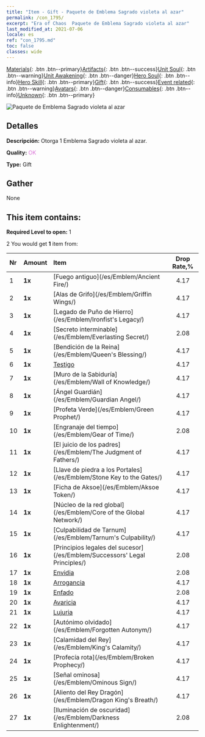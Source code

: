 ```yaml
---
title: "Item - Gift - Paquete de Emblema Sagrado violeta al azar"
permalink: /con_1795/
excerpt: "Era of Chaos  Paquete de Emblema Sagrado violeta al azar"
last_modified_at: 2021-07-06
locale: es
ref: "con_1795.md"
toc: false
classes: wide
---
```

 [Materials](/ItemsES/){: .btn .btn--primary}[Artifacts](/ItemsES/Artifacts/){: .btn .btn--success}[Unit Soul](/ItemsES/UnitSoul/){: .btn .btn--warning}[Unit Awakening](/ItemsES/UnitAwakening/){: .btn .btn--danger}[Hero Soul](/ItemsES/HeroSoul/){: .btn .btn--info}[Hero Skill](/ItemsES/HeroSkill/){: .btn .btn--primary}[Gift](/ItemsES/Gift/){: .btn .btn--success}[Event related](/ItemsES/Events/){: .btn .btn--warning}[Avatars](/ItemsES/Avatars/){: .btn .btn--danger}[Consumables](/ItemsES/Consumables/){: .btn .btn--info}[Unknown](/ItemsES/Unknown/){: .btn .btn--primary}

 ![Paquete de Emblema Sagrado violeta al azar](/images/t/i_907417.png)

## Detalles
 **Descripción:** Otorga 1 Emblema Sagrado violeta al azar.

 **Quality:** <span style="color: #DA70D6">OK</span>

 **Type:** Gift

## Gather

  None

## This item contains:

 **Required Level to open:** 1

 2 You would get **1** item  from:

  | Nr | Amount |     Item    | Drop Rate,% |
  |:---|:-------|:------------|:---------:|
  | 1 |  **1x** | [Fuego antiguo](/es/Emblem/Ancient Fire/) | 4.17 | 
  | 2 |  **1x** | [Alas de Grifo](/es/Emblem/Griffin Wings/) | 4.17 | 
  | 3 |  **1x** | [Legado de Puño de Hierro](/es/Emblem/Ironfist's Legacy/) | 4.17 | 
  | 4 |  **1x** | [Secreto interminable](/es/Emblem/Everlasting Secret/) | 2.08 | 
  | 5 |  **1x** | [Bendición de la Reina](/es/Emblem/Queen's Blessing/) | 4.17 | 
  | 6 |  **1x** | [Testigo](/es/Emblem/Witness/) | 4.17 | 
  | 7 |  **1x** | [Muro de la Sabiduría](/es/Emblem/Wall of Knowledge/) | 4.17 | 
  | 8 |  **1x** | [Ángel Guardián](/es/Emblem/Guardian Angel/) | 4.17 | 
  | 9 |  **1x** | [Profeta Verde](/es/Emblem/Green Prophet/) | 4.17 | 
  | 10 |  **1x** | [Engranaje del tiempo](/es/Emblem/Gear of Time/) | 2.08 | 
  | 11 |  **1x** | [El juicio de los padres](/es/Emblem/The Judgment of Fathers/) | 4.17 | 
  | 12 |  **1x** | [Llave de piedra a los Portales](/es/Emblem/Stone Key to the Gates/) | 4.17 | 
  | 13 |  **1x** | [Ficha de Aksoe](/es/Emblem/Aksoe Token/) | 4.17 | 
  | 14 |  **1x** | [Núcleo de la red global](/es/Emblem/Core of the Global Network/) | 4.17 | 
  | 15 |  **1x** | [Culpabilidad de Tarnum](/es/Emblem/Tarnum's Culpability/) | 4.17 | 
  | 16 |  **1x** | [Principios legales del sucesor](/es/Emblem/Successors' Legal Principles/) | 2.08 | 
  | 17 |  **1x** | [Envidia](/es/Emblem/Jealousy/) | 2.08 | 
  | 18 |  **1x** | [Arrogancia](/es/Emblem/Arrogance/) | 4.17 | 
  | 19 |  **1x** | [Enfado](/es/Emblem/Anger/) | 2.08 | 
  | 20 |  **1x** | [Avaricia](/es/Emblem/Greed/) | 4.17 | 
  | 21 |  **1x** | [Lujuria](/es/Emblem/Lust/) | 4.17 | 
  | 22 |  **1x** | [Autónimo olvidado](/es/Emblem/Forgotten Autonym/) | 4.17 | 
  | 23 |  **1x** | [Calamidad del Rey](/es/Emblem/King's Calamity/) | 4.17 | 
  | 24 |  **1x** | [Profecía rota](/es/Emblem/Broken Prophecy/) | 4.17 | 
  | 25 |  **1x** | [Señal ominosa](/es/Emblem/Ominous Sign/) | 4.17 | 
  | 26 |  **1x** | [Aliento del Rey Dragón](/es/Emblem/Dragon King's Breath/) | 4.17 | 
  | 27 |  **1x** | [Iluminación de oscuridad](/es/Emblem/Darkness Enlightenment/) | 2.08 | 
